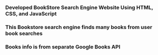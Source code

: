 ### Developed BookStore Search Engine Website Using HTML, CSS, and JavaScript
### This Bookstore search engine finds many books from user book searches
### Books info is from separate Google Books API

